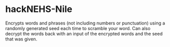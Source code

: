 # hackNEHS-Nile

Encrypts words and phrases (not including numbers or punctuation) using a randomly generated seed each time to scramble your word. Can also decrypt the words back with an input of the encrypted words and the seed that was given.
